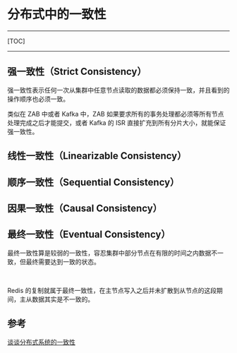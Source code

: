 # 分布式中的一致性

---

[TOC]

---



## 强一致性（Strict Consistency）

强一致性表示任何一次从集群中任意节点读取的数据都必须保持一致，并且看到的操作顺序也必须一致。



类似在 ZAB 中或者 Kafka 中，ZAB 如果要求所有的事务处理都必须等所有节点处理完成之后才能提交，或者 Kafka 的 ISR 直接扩充到所有分片大小，就能保证强一致性。



## 线性一致性（Linearizable Consistency）

## 顺序一致性（Sequential Consistency）

## 因果一致性（Causal Consistency）

## 最终一致性（Eventual Consistency）

最终一致性算是较弱的一致性，容忍集群中部分节点在有限的时间之内数据不一致，但最终需要达到一致的状态。

<br>

Redis 的复制就属于最终一致性，在主节点写入之后并未扩散到从节点的这段期间，主从数据其实是不一致的。



## 参考

[谈谈分布式系统的一致性](https://www.cnblogs.com/hzmark/p/consistency_model.html)